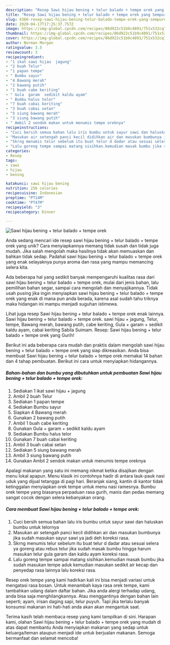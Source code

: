 ```yaml
---
description: "Resep Sawi hijau bening + telur balado + tempe orek yang Sempurna"
title: "Resep Sawi hijau bening + telur balado + tempe orek yang Sempurna"
slug: 4366-resep-sawi-hijau-bening-telur-balado-tempe-orek-yang-sempurna
date: 2020-04-17T17:25:37.757Z
image: https://img-global.cpcdn.com/recipes/86d922c51b9c4891/751x532cq70/sawi-hijau-bening-telur-balado-tempe-orek-foto-resep-utama.jpg
thumbnail: https://img-global.cpcdn.com/recipes/86d922c51b9c4891/751x532cq70/sawi-hijau-bening-telur-balado-tempe-orek-foto-resep-utama.jpg
cover: https://img-global.cpcdn.com/recipes/86d922c51b9c4891/751x532cq70/sawi-hijau-bening-telur-balado-tempe-orek-foto-resep-utama.jpg
author: Norman Morgan
ratingvalue: 3.5
reviewcount: 3
recipeingredient:
- "1 ikat sawi hijau  jagung"
- "2 buah Telur"
- "1 papan tempe"
- " Bumbu sayur"
- "4 Bawang merah"
- "2 bawang putih"
- "1 buah cabe keriting"
- " Gula  garam  sedikit kaldu ayam"
- " Bumbu halus telor"
- "7 buah cabai keriting"
- "3 buah cabai setan"
- "5 siung bawang merah"
- "3 siung bawang putih"
- " Ambil 2 sendok makan untuk menumis tempe oreknya"
recipeinstructions:
- "Cuci bersih semua bahan lalu iris bumbu untuk sayur sawi dan haluskan bumbu untuk telornya"
- "Masukan air setengah panci kecil didihkan air dan masukan bumbunya jika sudah masukan sayur sawi ya jadi deh koreksi rasa."
- "Skrng menumis telur sebelum itu buat telur d dadar atau sesuai selera ya goreng atau rebus telur jika sudah masak bumbu hingga harum masukan telur gula garam dan kaldu ayam koreksi rasa."
- "Lalu goreng tempe sampai matang sisihkan.kemudian masak bumbu jika sudah masukan tempe aduk kemudian masukan sedikit air kecap dan penyedap rasa lainnya lalu koreksi rasa."
categories:
- Resep
tags:
- sawi
- hijau
- bening

katakunci: sawi hijau bening 
nutrition: 256 calories
recipecuisine: Indonesian
preptime: "PT14M"
cooktime: "PT47M"
recipeyield: "3"
recipecategory: Dinner

---
```



![Sawi hijau bening + telur balado + tempe orek](https://img-global.cpcdn.com/recipes/86d922c51b9c4891/751x532cq70/sawi-hijau-bening-telur-balado-tempe-orek-foto-resep-utama.jpg)

Anda sedang mencari ide resep sawi hijau bening + telur balado + tempe orek yang unik? Cara menyiapkannya memang tidak susah dan tidak juga mudah. Jika salah mengolah maka hasilnya tidak akan memuaskan dan bahkan tidak sedap. Padahal sawi hijau bening + telur balado + tempe orek yang enak selayaknya punya aroma dan rasa yang mampu memancing selera kita.

Ada beberapa hal yang sedikit banyak mempengaruhi kualitas rasa dari sawi hijau bening + telur balado + tempe orek, mulai dari jenis bahan, lalu pemilihan bahan segar, sampai cara mengolah dan menyajikannya. Tidak usah pusing jika ingin menyiapkan sawi hijau bening + telur balado + tempe orek yang enak di mana pun anda berada, karena asal sudah tahu triknya maka hidangan ini mampu menjadi suguhan istimewa.

Lihat juga resep Sawi hijau bening + telur balado + tempe orek enak lainnya. Sawi hijau bening + telur balado + tempe orek. sawi hijau + jagung, Telur, tempe, Bawang merah, bawang putih, cabe keriting, Gula + garam + sedikit kaldu ayam, cabai keriting Sabila Suimam. Resep: Sawi hijau bening + telur balado + tempe orek yang Gurih!


Berikut ini ada beberapa cara mudah dan praktis dalam mengolah sawi hijau bening + telur balado + tempe orek yang siap dikreasikan. Anda bisa membuat Sawi hijau bening + telur balado + tempe orek memakai 14 bahan dan 4 tahap pembuatan. Berikut ini cara untuk menyiapkan hidangannya.

<!--inarticleads1-->

##### Bahan-bahan dan bumbu yang dibutuhkan untuk pembuatan Sawi hijau bening + telur balado + tempe orek:

1. Sediakan 1 ikat sawi hijau + jagung
1. Ambil 2 buah Telur
1. Sediakan 1 papan tempe
1. Sediakan  Bumbu sayur
1. Siapkan 4 Bawang merah
1. Gunakan 2 bawang putih
1. Ambil 1 buah cabe keriting
1. Gunakan  Gula + garam + sedikit kaldu ayam
1. Sediakan  Bumbu halus telor
1. Gunakan 7 buah cabai keriting
1. Ambil 3 buah cabai setan
1. Sediakan 5 siung bawang merah
1. Ambil 3 siung bawang putih
1. Gunakan  Ambil 2 sendok makan untuk menumis tempe oreknya


Apalagi makanan yang satu ini memang nikmat ketika disajikan dengan menu lokal apapun. Menu klasik ini contohnya hadir di antara lauk-pauk nasi uduk yang dijual tetangga di pagi hari. Beranjak siang, kantin di kantor tidak ketinggalan menyiapkan orek tempe untuk menu nasi ramesnya. Bumbu orek tempe yang biasanya perpaduan rasa gurih, manis dan pedas memang sangat cocok dengan selera kebanyakan orang. 

<!--inarticleads2-->

##### Cara membuat Sawi hijau bening + telur balado + tempe orek:

1. Cuci bersih semua bahan lalu iris bumbu untuk sayur sawi dan haluskan bumbu untuk telornya
1. Masukan air setengah panci kecil didihkan air dan masukan bumbunya jika sudah masukan sayur sawi ya jadi deh koreksi rasa.
1. Skrng menumis telur sebelum itu buat telur d dadar atau sesuai selera ya goreng atau rebus telur jika sudah masak bumbu hingga harum masukan telur gula garam dan kaldu ayam koreksi rasa.
1. Lalu goreng tempe sampai matang sisihkan.kemudian masak bumbu jika sudah masukan tempe aduk kemudian masukan sedikit air kecap dan penyedap rasa lainnya lalu koreksi rasa.


Resep orek tempe yang kami hadirkan kali ini bisa menjadi variasi untuk mengatasi rasa bosan. Untuk menambah kaya rasa orek tempe, kami tambahkan udang dalam daftar bahan. Jika anda alergi terhadap udang, anda bisa saja menghilangkannya. Atau menggantinya dengan bahan lain seperti; ayam, irisan daging sapi, telur puyuh. Tapi jika terlalu banyak konsumsi makanan ini hati-hati anda akan akan mengantuk saat. 

Terima kasih telah membaca resep yang kami tampilkan di sini. Harapan kami, olahan Sawi hijau bening + telur balado + tempe orek yang mudah di atas dapat membantu Anda menyiapkan makanan yang sedap untuk keluarga/teman ataupun menjadi ide untuk berjualan makanan. Semoga bermanfaat dan selamat mencoba!
